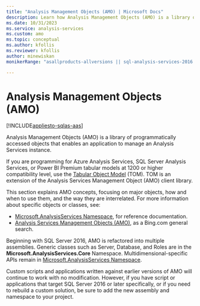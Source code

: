 ```yaml
---
title: "Analysis Management Objects (AMO) | Microsoft Docs"
description: Learn how Analysis Management Objects (AMO) is a library of programmatically accessed objects that enables an application to manage an Analysis Services instance.
ms.date: 10/31/2023
ms.service: analysis-services
ms.custom: amo
ms.topic: conceptual
ms.author: kfollis
ms.reviewer: kfollis
author: minewiskan
monikerRange: "asallproducts-allversions || sql-analysis-services-2016 || sql-analysis-services-2017 || sql-analysis-services-2019 || sql-analysis-services-2022"

---
```

# Analysis Management Objects (AMO)

[!INCLUDE[appliesto-sqlas-aas](../includes/appliesto-sqlas-aas.md)]

Analysis Management Objects (AMO) is a library of programmatically accessed objects that enables an application to manage an Analysis Services instance.

If you are programming for Azure Analysis Services, SQL Server Analysis Services, or Power BI Premium tabular models at 1200 or higher compatibility level, use the [Tabular Object Model](../tom/introduction-to-the-tabular-object-model-tom-in-analysis-services-amo.md) (TOM). TOM is an extension of the Analysis Services Management Object (AMO) client library.

This section explains AMO concepts, focusing on major objects, how and when to use them, and the way they are interrelated. For more information about specific objects or classes, see:

- [Microsoft.AnalysisServices Namespace](/dotnet/api/microsoft.analysisservices), for reference documentation.
- [Analysis Services Management Objects (AMO)](https://www.bing.com/search?q=Analysis+Services+Management+Objects+%28AMO%29), as a Bing.com general search.

Beginning with SQL Server 2016, AMO is refactored into multiple assemblies. Generic classes such as Server, Database, and Roles are in the **Microsoft.AnalysisServices.Core** Namespace. Multidimensional-specific APIs remain in [Microsoft.AnalysisServices Namespace](/dotnet/api/microsoft.analysisservices).

Custom scripts and applications written against earlier versions of AMO will continue to work with no modification. However, if you have script or applications that target SQL Server 2016 or later specifically, or if you need to rebuild a custom solution, be sure to add the new assembly and namespace to your project.
